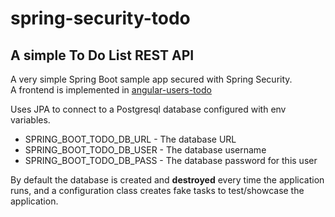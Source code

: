 # spring-security-todo
## A simple To Do List REST API

A very simple Spring Boot sample app secured with Spring Security.  
A frontend is implemented in [angular-users-todo](https://github.com/vdeclerk/angular-users-todo)

Uses JPA to connect to a Postgresql database configured with env variables.

- SPRING_BOOT_TODO_DB_URL  - The database URL
- SPRING_BOOT_TODO_DB_USER - The database username
- SPRING_BOOT_TODO_DB_PASS - The database password for this user

By default the database is created and **destroyed** every time the application runs, and a configuration class creates fake tasks to test/showcase the application.
